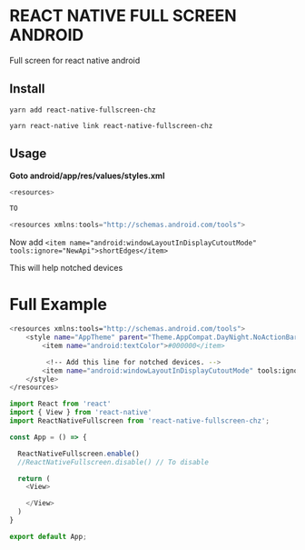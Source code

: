 # REACT NATIVE FULL SCREEN ANDROID

Full screen for react native android 

## Install 

```
yarn add react-native-fullscreen-chz

yarn react-native link react-native-fullscreen-chz 

```

## Usage

**Goto android/app/res/values/styles.xml** 


```js
<resources>

TO

<resources xmlns:tools="http://schemas.android.com/tools">

```

Now add ` <item name="android:windowLayoutInDisplayCutoutMode" tools:ignore="NewApi">shortEdges</item> `

This will help notched devices

# Full Example

```sh
<resources xmlns:tools="http://schemas.android.com/tools">
    <style name="AppTheme" parent="Theme.AppCompat.DayNight.NoActionBar">
        <item name="android:textColor">#000000</item>

         <!-- Add this line for notched devices. -->
        <item name="android:windowLayoutInDisplayCutoutMode" tools:ignore="NewApi">shortEdges</item> 
    </style>
</resources>

```

```js
import React from 'react'
import { View } from 'react-native'
import ReactNativeFullscreen from 'react-native-fullscreen-chz';

const App = () => {

  ReactNativeFullscreen.enable()
  //ReactNativeFullscreen.disable() // To disable

  return (
    <View>

    </View>
  )
}

export default App;

```
